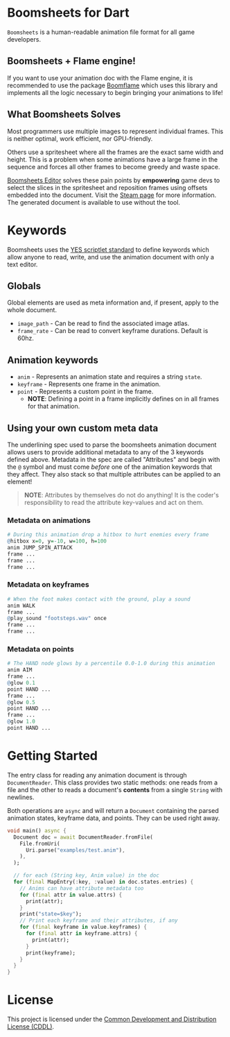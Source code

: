 # Boomsheets for Dart
`Boomsheets` is a human-readable animation file format for all game developers.

## Boomsheets + Flame engine!
If you want to use your animation doc with the Flame engine, 
it is recommended to use the package [Boomflame][BOOMFLAME] which
uses this library and implements all the logic necessary to begin
bringing your animations to life!

## What Boomsheets Solves
Most programmers use multiple images to represent individual frames.
This is neither optimal, work efficient, nor GPU-friendly. 

Others use a spritesheet where all the frames are the exact same width
and height. This is a problem when some animations have a large frame
in the sequence and forces all other frames to become greedy and waste
space.

[Boomsheets Editor][BOOMSHEETS_STEAM] solves these pain points by **empowering**
game devs to select the slices in the spritesheet and reposition frames using
offsets embedded into the document. Visit the [Steam page][BOOMSHEETS_STEAM]
for more information. The generated document is available to use
without the tool.

# Keywords
Boomsheets uses the [YES scriptlet standard][YES_GIT] to define keywords
which allow anyone to read, write, and use the animation document
with only a text editor.

## Globals
Global elements are used as meta information and, if present, apply 
to the whole document.

* `image_path` - Can be read to find the associated image atlas.
* `frame_rate` - Can be read to convert keyframe durations. Default is 60hz.

## Animation keywords
* `anim` - Represents an animation state and requires a string `state`.
* `keyframe` - Represents one frame in the animation.
* `point` - Represents a custom point in the frame.
  * **NOTE**: Defining a point in a frame implicitly defines on in all frames for that animation.

## Using your own custom meta data
The underlining spec used to parse the boomsheets animation document allows
users to provide additional metadata to any of the 3 keywords defined above.
Metadata in the spec are called "Attributes" and begin with the `@` symbol
and must come _before_ one of the animation keywords that they affect. 
They also stack so that multiple attributes can be applied to an element!

> **NOTE**: Attributes by themselves do not do anything! It is the coder's
> responsibility to read the attribute key-values and act on them.

### Metadata on animations
```r
# During this animation drop a hitbox to hurt enemies every frame
@hitbox x=0, y=-10, w=100, h=100
anim JUMP_SPIN_ATTACK
frame ...
frame ...
frame ...
```

### Metadata on keyframes
```r
# When the foot makes contact with the ground, play a sound
anim WALK
frame ...
@play_sound "footsteps.wav" once
frame ...
frame ...
```

### Metadata on points
```r
# The HAND node glows by a percentile 0.0-1.0 during this animation
anim AIM
frame ...
@glow 0.1
point HAND ...
frame ...
@glow 0.5
point HAND ...
frame ...
@glow 1.0
point HAND ...
```

# Getting Started
The entry class for reading any animation document is through `DocumentReader`.
This class provides two static methods: one reads from a file and the other
to reads a document's **contents** from a single `String` with newlines.

Both operations are `async` and will return a `Document` containing the parsed
animation states, keyframe data, and points. They can be used right away.

```dart
void main() async {
  Document doc = await DocumentReader.fromFile(
    File.fromUri(
      Uri.parse("examples/test.anim"),
    ),
  );

  // for each (String key, Anim value) in the doc
  for (final MapEntry(:key, :value) in doc.states.entries) {
    // Anims can have attribute metadata too
    for (final attr in value.attrs) {
      print(attr);
    }
    print("state=$key");
    // Print each keyframe and their attributes, if any
    for (final keyframe in value.keyframes) {
      for (final attr in keyframe.attrs) {
        print(attr);
      }
      print(keyframe);
    }
  }
}
```

# License
This project is licensed under the [Common Development and Distribution License (CDDL)][LEGAL].

[BOOMFLAME]: ./
[BOOMSHEETS_STEAM]: https://store.steampowered.com/app/2189000/BoomSheets/
[LEGAL]: https://github.com/TheMaverickProgrammer/boomsheets_dart/blob/master/LICENSE
[YES_GIT]: https://github.com/TheMaverickProgrammer/dart_yes_parser/blob/master/spec/README.md